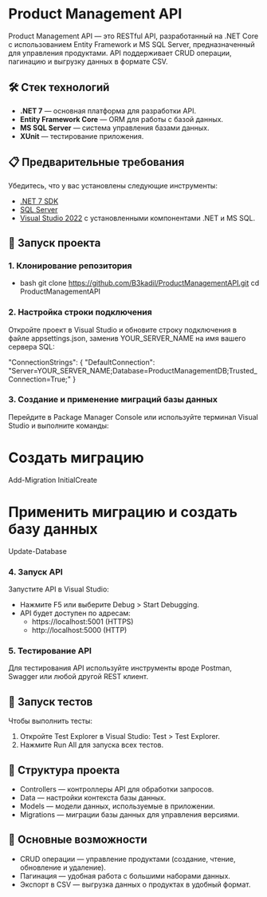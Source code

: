# Product Management API

Product Management API — это RESTful API, разработанный на .NET Core с использованием Entity Framework и MS SQL Server, предназначенный для управления продуктами. API поддерживает CRUD операции, пагинацию и выгрузку данных в формате CSV.

## 🛠️ Стек технологий

- **.NET 7** — основная платформа для разработки API.
- **Entity Framework Core** — ORM для работы с базой данных.
- **MS SQL Server** — система управления базами данных.
- **XUnit** — тестирование приложения.

## 📋 Предварительные требования

Убедитесь, что у вас установлены следующие инструменты:

- [.NET 7 SDK]([https://dotnet.microsoft.com/download](https://dotnet.microsoft.com/en-us/download/dotnet/7.0))
- [SQL Server]([https://www.microsoft.com/sql-server/sql-server-downloads](https://www.microsoft.com/en-us/sql-server/sql-server-downloads))
- [Visual Studio 2022]([https://visualstudio.microsoft.com/](https://visualstudio.microsoft.com/ru/thank-you-downloading-visual-studio/?sku=Community&channel=Release&version=VS2022&source=VSLandingPage&cid=2030&passive=false)) с установленными компонентами .NET и MS SQL.

## 🚀 Запуск проекта

### 1. Клонирование репозитория

- bash
git clone https://github.com/B3kadil/ProductManagementAPI.git
cd ProductManagementAPI

### 2. Настройка строки подключения

Откройте проект в Visual Studio и обновите строку подключения в файле appsettings.json, заменив YOUR_SERVER_NAME на имя вашего сервера SQL:

"ConnectionStrings": {
  "DefaultConnection": "Server=YOUR_SERVER_NAME;Database=ProductManagementDB;Trusted_Connection=True;"
}

### 3. Создание и применение миграций базы данных

Перейдите в Package Manager Console или используйте терминал Visual Studio и выполните команды:

# Создать миграцию
Add-Migration InitialCreate

# Применить миграцию и создать базу данных
Update-Database

### 4. Запуск API

Запустите API в Visual Studio:

- Нажмите F5 или выберите Debug > Start Debugging.
- API будет доступен по адресам:
  - https://localhost:5001 (HTTPS)
  - http://localhost:5000 (HTTP)

### 5. Тестирование API

Для тестирования API используйте инструменты вроде Postman, Swagger или любой другой REST клиент.

## 🧪 Запуск тестов

Чтобы выполнить тесты:

1. Откройте Test Explorer в Visual Studio: Test > Test Explorer.
2. Нажмите Run All для запуска всех тестов.

## 📂 Структура проекта

- Controllers — контроллеры API для обработки запросов.
- Data — настройки контекста базы данных.
- Models — модели данных, используемые в приложении.
- Migrations — миграции базы данных для управления версиями.

## 📝 Основные возможности

- CRUD операции — управление продуктами (создание, чтение, обновление и удаление).
- Пагинация — удобная работа с большими наборами данных.
- Экспорт в CSV — выгрузка данных о продуктах в удобный формат.
